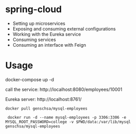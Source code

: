 # spring-cloud

* Setting up microservices
* Exposing and consuming external configurations
* Working with the Eureka service
* Consuming services
* Consuming an interface with Feign

# Usage

docker-compose up -d

call the service:
http://localhost:8080/employees/10001

Eureka server:
http://localhost:8761/

<code>docker pull genschsa/mysql-employees</code>

<code> docker run -d   --name mysql-employees   -p 3306:3306   -e MYSQL_ROOT_PASSWORD=college   -v $PWD/data:/var/lib/mysql   genschsa/mysql-employees</code>

